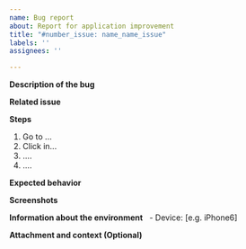 ```yaml
---
name: Bug report
about: Report for application improvement
title: "#number_issue: name_name_issue"
labels: ''
assignees: ''

---
```


**Description of the bug**
<!-- Bug description in a sunny way -->

**Related issue**
<!-- Number of the related issue -->

**Steps**
<!-- Steps to reproduce the bug -->
1. Go to ...
2. Click in...
3. ....
4. ....

**Expected behavior**
<!-- Expected behavior after correction -->

**Screenshots**
<!-- Pictures of the bug for better reproduction -->

**Information about the environment**
  - Device: [e.g. iPhone6]

**Attachment and context (Optional)**
<!-- Add some visual feature or context to better understand the desired feature -->